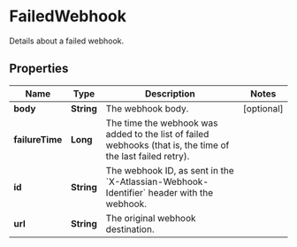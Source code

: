

# FailedWebhook

Details about a failed webhook.

## Properties

| Name | Type | Description | Notes |
|------------ | ------------- | ------------- | -------------|
|**body** | **String** | The webhook body. |  [optional] |
|**failureTime** | **Long** | The time the webhook was added to the list of failed webhooks (that is, the time of the last failed retry). |  |
|**id** | **String** | The webhook ID, as sent in the &#x60;X-Atlassian-Webhook-Identifier&#x60; header with the webhook. |  |
|**url** | **String** | The original webhook destination. |  |



